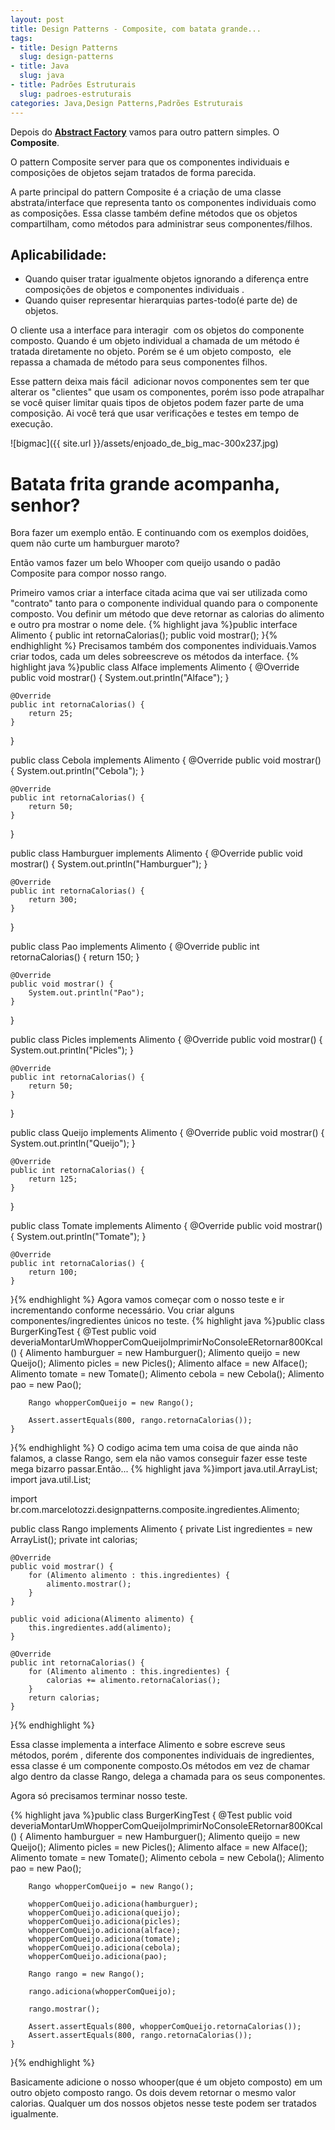```yaml
---
layout: post
title: Design Patterns - Composite, com batata grande...
tags:
- title: Design Patterns
  slug: design-patterns
- title: Java
  slug: java
- title: Padrões Estruturais
  slug: padroes-estruturais
categories: Java,Design Patterns,Padrões Estruturais
---
```

Depois do **<a title="Design Patterns – Abstract Factory, temos que pegar, Pokémon" href="/blog/design-patterns-abstract-factory-temos-que-pegar-pokemon/" target="_blank">Abstract Factory</a>** vamos para outro pattern simples. O **Composite**.

O pattern Composite server para que os componentes individuais e composições de objetos sejam tratados de forma parecida.

A parte principal do pattern Composite é a criação de uma classe abstrata/interface que representa tanto os componentes individuais como as composições. Essa classe também define métodos que os objetos compartilham, como métodos para administrar seus componentes/filhos.

Aplicabilidade:
---------------

* Quando quiser tratar igualmente objetos ignorando a diferença entre composições de objetos e componentes individuais .
* Quando quiser representar hierarquias partes-todo(é parte de) de objetos.

O cliente usa a interface para interagir  com os objetos do componente composto. Quando é um objeto individual a chamada de um método é tratada diretamente no objeto. Porém se é um objeto composto,  ele repassa a chamada de método para seus componentes filhos.

Esse pattern deixa mais fácil  adicionar novos componentes sem ter que alterar os "clientes" que usam os componentes, porém isso pode atrapalhar se você quiser limitar quais tipos de objetos podem fazer parte de uma composição. Ai você terá que usar verificações e testes em tempo de execução.

![bigmac]({{ site.url }}/assets/enjoado_de_big_mac-300x237.jpg)

Batata frita grande acompanha, senhor?
======================================
Bora fazer um exemplo então. E continuando com os exemplos doidões, quem não curte um hamburguer maroto?

Então vamos fazer um belo Whooper com queijo usando o padão Composite para compor nosso rango.

Primeiro vamos criar a interface citada acima que vai ser utilizada como "contrato" tanto para o componente individual quando para o componente composto. Vou definir um método que deve retornar as calorias do alimento e outro pra mostrar o nome dele.
{% highlight java %}public interface Alimento {
	public int retornaCalorias();
	public void mostrar();
}{% endhighlight %}
Precisamos também dos componentes individuais.Vamos criar todos, cada um deles sobreescreve os métodos da interface.
{% highlight java %}public class Alface implements Alimento {
	@Override
	public void mostrar() {
		System.out.println("Alface");
	}

	@Override
	public int retornaCalorias() {
		return 25;
	}
}

public class Cebola implements Alimento {
	@Override
	public void mostrar() {
		System.out.println("Cebola");
	}

	@Override
	public int retornaCalorias() {
		return 50;
	}
}

public class Hamburguer implements Alimento {
	@Override
	public void mostrar() {
		System.out.println("Hamburguer");
	}

	@Override
	public int retornaCalorias() {
		return 300;
	}
}

public class Pao implements Alimento {
	@Override
	public int retornaCalorias() {
		return 150;
	}

	@Override
	public void mostrar() {
		System.out.println("Pao");
	}
}

public class Picles implements Alimento {
	@Override
	public void mostrar() {
		System.out.println("Picles");
	}

	@Override
	public int retornaCalorias() {
		return 50;
	}
}

public class Queijo implements Alimento {
	@Override
	public void mostrar() {
		System.out.println("Queijo");
	}

	@Override
	public int retornaCalorias() {
		return 125;
	}
}

public class Tomate implements Alimento {
	@Override
	public void mostrar() {
		System.out.println("Tomate");
	}

	@Override
	public int retornaCalorias() {
		return 100;
	}
}{% endhighlight %}
Agora vamos começar com o nosso teste e ir incrementando conforme necessário. Vou criar alguns componentes/ingredientes únicos no teste.
{% highlight java %}public class BurgerKingTest {
	@Test
	public void deveriaMontarUmWhopperComQueijoImprimirNoConsoleERetornar800Kcal() {
		Alimento hamburguer = new Hamburguer();
		Alimento queijo = new Queijo();
		Alimento picles = new Picles();
		Alimento alface = new Alface();
		Alimento tomate = new Tomate();
		Alimento cebola = new Cebola();
		Alimento pao = new Pao();

		Rango whopperComQueijo = new Rango();

		Assert.assertEquals(800, rango.retornaCalorias());
	}
}{% endhighlight %}
O codigo acima tem uma coisa de que ainda não falamos, a classe Rango, sem ela não vamos conseguir fazer esse teste mega bizarro passar.Então...
{% highlight java %}import java.util.ArrayList;
import java.util.List;

import br.com.marcelotozzi.designpatterns.composite.ingredientes.Alimento;

public class Rango implements Alimento {
	private List<Alimento> ingredientes = new ArrayList<Alimento>();
	private int calorias;

	@Override
	public void mostrar() {
		for (Alimento alimento : this.ingredientes) {
			alimento.mostrar();
		}
	}

	public void adiciona(Alimento alimento) {
		this.ingredientes.add(alimento);
	}

	@Override
	public int retornaCalorias() {
		for (Alimento alimento : this.ingredientes) {
			calorias += alimento.retornaCalorias();
		}
		return calorias;
	}
}{% endhighlight %}

Essa classe implementa a interface Alimento e sobre escreve seus métodos, porém , diferente dos componentes individuais de ingredientes, essa classe é um componente composto.Os métodos em vez de chamar algo dentro da classe Rango, delega a chamada para os seus componentes.

Agora só precisamos terminar nosso teste.

{% highlight java %}public class BurgerKingTest {
	@Test
	public void deveriaMontarUmWhopperComQueijoImprimirNoConsoleERetornar800Kcal() {
		Alimento hamburguer = new Hamburguer();
		Alimento queijo = new Queijo();
		Alimento picles = new Picles();
		Alimento alface = new Alface();
		Alimento tomate = new Tomate();
		Alimento cebola = new Cebola();
		Alimento pao = new Pao();

		Rango whopperComQueijo = new Rango();

		whopperComQueijo.adiciona(hamburguer);
		whopperComQueijo.adiciona(queijo);
		whopperComQueijo.adiciona(picles);
		whopperComQueijo.adiciona(alface);
		whopperComQueijo.adiciona(tomate);
		whopperComQueijo.adiciona(cebola);
		whopperComQueijo.adiciona(pao);

		Rango rango = new Rango();

		rango.adiciona(whopperComQueijo);

		rango.mostrar();

		Assert.assertEquals(800, whopperComQueijo.retornaCalorias());
		Assert.assertEquals(800, rango.retornaCalorias());
	}
}{% endhighlight %}

Basicamente adicione o nosso whooper(que é um objeto composto) em um outro objeto composto rango. Os dois devem retornar o mesmo valor calorias. Qualquer um dos nossos objetos nesse teste podem ser tratados igualmente.

